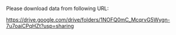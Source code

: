 Please download data from following URL:

https://drive.google.com/drive/folders/1NOFQ0mC_McqrvG5Wygn-7u7oaiCPqHZt?usp=sharing